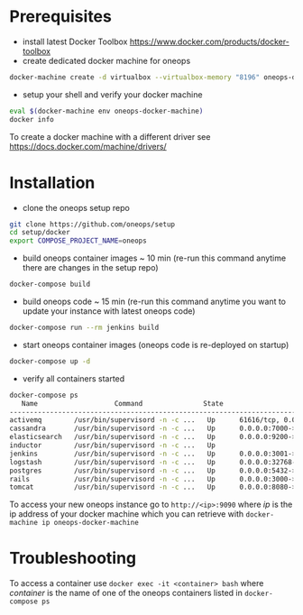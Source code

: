 # Prerequisites

- install latest Docker Toolbox https://www.docker.com/products/docker-toolbox
- create dedicated docker machine for oneops
~~~ bash
docker-machine create -d virtualbox --virtualbox-memory "8196" oneops-docker-machine
~~~
- setup your shell and verify your docker machine
~~~ bash
eval $(docker-machine env oneops-docker-machine)
docker info
~~~

To create a docker machine with a different driver see https://docs.docker.com/machine/drivers/


# Installation

- clone the oneops setup repo
~~~ bash
git clone https://github.com/oneops/setup
cd setup/docker
export COMPOSE_PROJECT_NAME=oneops
~~~

- build oneops container images ~ 10 min (re-run this command anytime there are changes in the setup repo)
~~~ bash
docker-compose build
~~~
- build oneops code ~ 15 min (re-run this command anytime you want to update your instance with latest oneops code)
~~~ bash
docker-compose run --rm jenkins build
~~~
- start oneops container images (oneops code is re-deployed on startup)
~~~ bash
docker-compose up -d
~~~
- verify all containers started
~~~ bash
docker-compose ps
   Name                   Command               State                       Ports
-------------------------------------------------------------------------------------------------------
activemq        /usr/bin/supervisord -n -c ...   Up      61616/tcp, 0.0.0.0:61617->61617/tcp, 8161/tcp
cassandra       /usr/bin/supervisord -n -c ...   Up      0.0.0.0:7000->7000/tcp, 0.0.0.0:9160->9160/tcp
elasticsearch   /usr/bin/supervisord -n -c ...   Up      0.0.0.0:9200->9200/tcp, 0.0.0.0:9300->9300/tcp
inductor        /usr/bin/supervisord -n -c ...   Up
jenkins         /usr/bin/supervisord -n -c ...   Up      0.0.0.0:3001->3001/tcp
logstash        /usr/bin/supervisord -n -c ...   Up      0.0.0.0:32768->5000/tcp
postgres        /usr/bin/supervisord -n -c ...   Up      0.0.0.0:5432->5432/tcp
rails           /usr/bin/supervisord -n -c ...   Up      0.0.0.0:3000->3000/tcp
tomcat          /usr/bin/supervisord -n -c ...   Up      0.0.0.0:8080->8080/tcp
~~~

To access your new oneops instance go to `http://<ip>:9090` where _ip_ is the ip address of your docker machine which you can retrieve with  `docker-machine ip oneops-docker-machine`


# Troubleshooting

To access a container use `docker exec -it <container> bash` where _container_ is the name of one of the oneops containers listed in `docker-compose ps`
